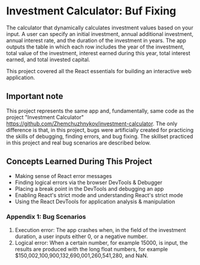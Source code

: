 # Investment Calculator: Buf Fixing

The calculator that dynamically calculates investment values based on your input. A user can specify an initial investment, annual additional investment, annual interest rate, and the duration of the investment in years. The app outputs the table in which each row includes the year of the investment, total value of the investment, interest earned during this year, total interest earned, and total invested capital.

This project covered all the React essentials for building an interactive web application.

## Important note

This project represents the same app and, fundamentally, same code as the project "Investment Calculator" https://github.com/Zhemchuzhnykov/investment-calculator. The only difference is that, in this project, bugs were artificially created for practicing the skills of debugging, finding errors, and bug fixing. The skillset practiced in this project and real bug scenarios are described below.

## Concepts Learned During This Project

- Making sense of React error messages
- Finding logical errors via the browser DevTools & Debugger
- Placing a break point in the DevTools and debugging an app
- Enabling React's strict mode and understanding React's strict mode
- Using the React DevTools for application analysis & manipulation

### Appendix 1: Bug Scenarios

1. Execution error: The app crashes when, in the field of the investment duration, a user inputs either 0, or a negative number.
2. Logical error: When a certain number, for example 15000, is input, the results are produced with the long float numbers, for example $150,002,100,900,132,690,001,260,541,280, and NaN.
